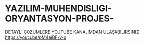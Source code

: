 # YAZILIM-MUHENDISLIGI-ORYANTASYON-PROJES-
DETAYLI ÇÖZÜMLERE YOUTUBE KANALIMDAN ULAŞABİLİRSİNİZ
https://youtu.be/pM4eiBFxv-g
